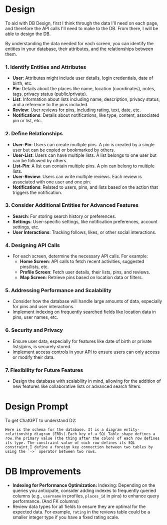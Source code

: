 # Design

To aid with DB Design, first I think through the data I'll need on each page, and therefore the API calls I'll need to make to the DB. From there, I will be able to design the DB.

By understanding the data needed for each screen, you can identify the entities in your database, their attributes, and the relationships between them.

### 1. Identify Entities and Attributes

- **User**: Attributes might include user details, login credentials, date of birth, etc.
- **Pin**: Details about the places like name, location (coordinates), notes, tags, privacy status (public/private).
- **List**: Information about lists including name, description, privacy status, and a reference to the pins included.
- **Review**: User reviews for pins, including rating, text, date, etc.
- **Notifications**: Details about notifications, like type, content, associated pin or list, etc.

### 2. Define Relationships

- **User-Pin**: Users can create multiple pins. A pin is created by a single user but can be copied or bookmarked by others.
- **User-List**: Users can have multiple lists. A list belongs to one user but can be followed by others.
- **List-Pin**: A list can contain multiple pins. A pin can belong to multiple lists.
- **User-Review**: Users can write multiple reviews. Each review is associated with one user and one pin.
- **Notifications**: Related to users, pins, and lists based on the action that triggers the notification.

### 3. Consider Additional Entities for Advanced Features

- **Search**: For storing search history or preferences.
- **Settings**: User-specific settings, like notification preferences, account settings, etc.
- **User Interactions**: Tracking follows, likes, or other social interactions.

### 4. Designing API Calls

- For each screen, determine the necessary API calls. For example:
  - **Home Screen**: API calls to fetch recent activities, suggested pins/lists, etc.
  - **Profile Screen**: Fetch user details, their lists, pins, and reviews.
  - **Map Screen**: Retrieve pins based on location data or filters.

### 5. Addressing Performance and Scalability

- Consider how the database will handle large amounts of data, especially for pins and user interactions.
- Implement indexing on frequently searched fields like location data in pins, user names, etc.

### 6. Security and Privacy

- Ensure user data, especially for features like date of birth or private lists/pins, is securely stored.
- Implement access controls in your API to ensure users can only access or modify their data.

### 7. Flexibility for Future Features

- Design the database with scalability in mind, allowing for the addition of new features like collaborative lists or advanced search filters.

# Design Prompt

To get ChatGPT to understand D2:

```text
Here is the schema for the database. It is a diagram entity-relationship diagram (ERDs).Each key of a SQL Table shape defines a row.The primary value (the thing after the colon) of each row defines its type. The constraint value of each row defines its SQL constraint.I define a foreign key connection between two tables by using the `->` operator between two rows.
```

# DB Improvements

- **Indexing for Performance Optimization:** Indexing: Depending on the queries you anticipate, consider adding indexes to frequently queried columns (e.g., `username` in profiles, `places_id` in pins) to enhance query performance. (And FK columns)
- Review data types for all fields to ensure they are optimal for the expected data. For example, `rating` in the reviews table could be a smaller integer type if you have a fixed rating scale.
